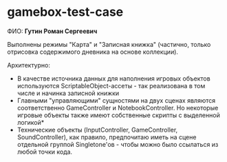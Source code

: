 # gamebox-test-case
ФИО: **Гутин Роман Сергеевич**

Выполнены режимы "Карта" и "Записная книжка" (частично, только отрисовка содержимого дневника на основе коллекции).

Архитектурно: 
* В качестве источника данных для наполнения игровых объектов используются ScriptableObject-ассеты - так реализована в том числе и начинка записной книжки
* Главными "управляющими" сущностями на двух сценах являются соответственно GameController и NotebookController. Но некоторые игровые объекты также имеют собственные скрипты с выделенной логикой*
* Технические объекты (InputController, GameController, SoundController), как правило, предпочитаю иметь на сцене отдельной группой Singletone'ов - чтобы можно было ссылаться из любой точки кода. 